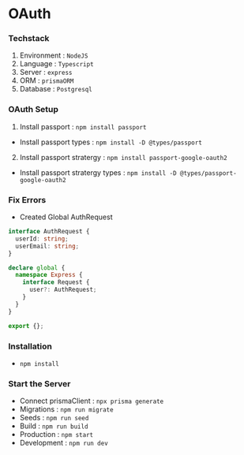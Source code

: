 # OAuth

### Techstack

1. Environment : `NodeJS`
2. Language : `Typescript`
3. Server : `express`
4. ORM : `prismaORM`
5. Database : `Postgresql`

### OAuth Setup

1. Install passport : `npm install passport`

- Install passport types : `npm install -D @types/passport`

2. Install passport stratergy : `npm install passport-google-oauth2`

- Install passport stratergy types : `npm install -D @types/passport-google-oauth2`

### Fix Errors

- Created Global AuthRequest

```ts
interface AuthRequest {
  userId: string;
  userEmail: string;
}

declare global {
  namespace Express {
    interface Request {
      user?: AuthRequest;
    }
  }
}

export {};

```

### Installation

- `npm install`

### Start the Server

- Connect prismaClient : `npx prisma generate`
- Migrations : `npm run migrate`
- Seeds : `npm run seed`
- Build : `npm run build`
- Production : `npm start`
- Development : `npm run dev`
